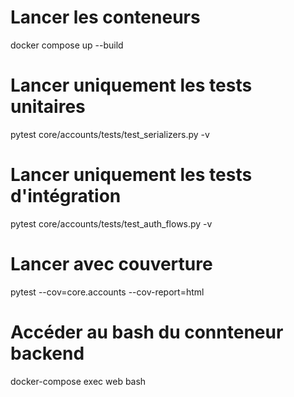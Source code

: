 # Lancer les conteneurs
docker compose up --build 

# Lancer uniquement les tests unitaires
pytest core/accounts/tests/test_serializers.py -v

# Lancer uniquement les tests d'intégration
pytest core/accounts/tests/test_auth_flows.py -v

# Lancer avec couverture
pytest --cov=core.accounts --cov-report=html

# Accéder au bash du connteneur backend
docker-compose exec web bash
